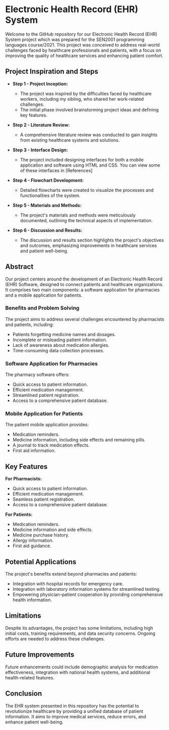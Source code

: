 # Electronic Health Record (EHR) System

Welcome to the GitHub repository for our Electronic Health Record (EHR) System project which was prepared for the SEN2001 programming languages course/2021. This project was conceived to address real-world challenges faced by healthcare professionals and patients, with a focus on improving the quality of healthcare services and enhancing patient comfort.

## Project Inspiration and Steps

- **Step 1 - Project Inception:**
   - The project was inspired by the difficulties faced by healthcare workers, including my sibling, who shared her work-related challenges.
   - The initial phase involved brainstorming project ideas and defining key features.

- **Step 2 - Literature Review:**
   - A comprehensive literature review was conducted to gain insights from existing healthcare systems and solutions.

- **Step 3 - Interface Design:**
   - The project included designing interfaces for both a mobile application and software using HTML and CSS. You can view some of these interfaces in [References]

- **Step 4 - Flowchart Development:**
   - Detailed flowcharts were created to visualize the processes and functionalities of the system.

- **Step 5 - Materials and Methods:**
   - The project's materials and methods were meticulously documented, outlining the technical aspects of implementation.

- **Step 6 - Discussion and Results:**
   - The discussion and results section highlights the project's objectives and outcomes, emphasizing improvements in healthcare services and patient well-being.

## Abstract

Our project centers around the development of an Electronic Health Record (EHR) Software, designed to connect patients and healthcare organizations. It comprises two main components: a software application for pharmacies and a mobile application for patients.

### Benefits and Problem Solving

The project aims to address several challenges encountered by pharmacists and patients, including:
- Patients forgetting medicine names and dosages.
- Incomplete or misleading patient information.
- Lack of awareness about medication allergies.
- Time-consuming data collection processes.

### Software Application for Pharmacies

The pharmacy software offers:
- Quick access to patient information.
- Efficient medication management.
- Streamlined patient registration.
- Access to a comprehensive patient database.

### Mobile Application for Patients

The patient mobile application provides:
- Medication reminders.
- Medicine information, including side effects and remaining pills.
- A journal to track medication effects.
- First aid information.

## Key Features

**For Pharmacists:**
- Quick access to patient information.
- Efficient medication management.
- Seamless patient registration.
- Access to a comprehensive patient database.

**For Patients:**
- Medication reminders.
- Medicine information and side effects.
- Medicine purchase history.
- Allergy information.
- First aid guidance.

## Potential Applications

The project's benefits extend beyond pharmacies and patients:
- Integration with hospital records for emergency care.
- Integration with laboratory information systems for streamlined testing.
- Empowering physician-patient cooperation by providing comprehensive health information.

## Limitations

Despite its advantages, the project has some limitations, including high initial costs, training requirements, and data security concerns. Ongoing efforts are needed to address these challenges.

## Future Improvements

Future enhancements could include demographic analysis for medication effectiveness, integration with national health systems, and additional health-related features.

## Conclusion

The EHR system presented in this repository has the potential to revolutionize healthcare by providing a unified database of patient information. It aims to improve medical services, reduce errors, and enhance patient well-being.
